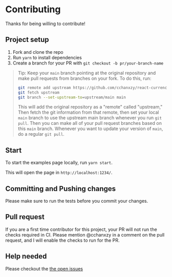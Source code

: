 # Contributing

Thanks for being willing to contribute!

## Project setup

1. Fork and clone the repo
2. Run `yarn` to install dependencies
3. Create a branch for your PR with `git checkout -b pr/your-branch-name`

> Tip: Keep your `main` branch pointing at the original repository and make pull
> requests from branches on your fork. To do this, run:
>
> ```bash
> git remote add upstream https://github.com/cchanxzy/react-currency-input-field.git
> git fetch upstream
> git branch --set-upstream-to=upstream/main main
> ```
>
> This will add the original repository as a "remote" called "upstream," Then
> fetch the git information from that remote, then set your local `main` branch
> to use the upstream main branch whenever you run `git pull`. Then you can make
> all of your pull request branches based on this `main` branch. Whenever you
> want to update your version of `main`, do a regular `git pull`.

## Start

To start the examples page locally, run `yarn start`.

This will open the page in `http://localhost:1234/`.

## Committing and Pushing changes

Please make sure to run the tests before you commit your changes.

## Pull request

If you are a first time contributor for this project, your PR will not run the checks required in CI. Please mention @cchanxzy in a comment on the pull request, and I will enable the checks to run for the PR.

## Help needed

Please checkout the [the open issues](https://github.com/cchanxzy/react-currency-input-field/issues)
